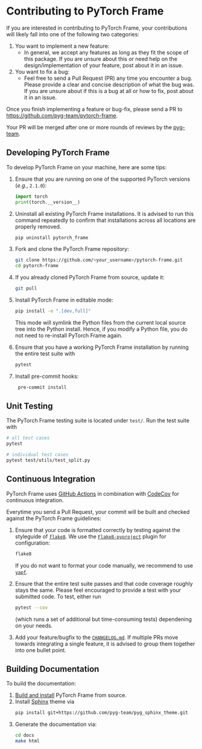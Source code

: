 # Contributing to PyTorch Frame

If you are interested in contributing to PyTorch Frame, your contributions will likely fall into one of the following two categories:

1. You want to implement a new feature:
   - In general, we accept any features as long as they fit the scope of this package. If you are unsure about this or need help on the design/implementation of your feature, post about it in an issue.
2. You want to fix a bug:
   - Feel free to send a Pull Request (PR) any time you encounter a bug. Please provide a clear and concise description of what the bug was. If you are unsure about if this is a bug at all or how to fix, post about it in an issue.

Once you finish implementing a feature or bug-fix, please send a PR to https://github.com/pyg-team/pytorch-frame.

Your PR will be merged after one or more rounds of reviews by the [pyg-team](https://github.com/pyg-team).


## Developing PyTorch Frame

To develop PyTorch Frame on your machine, here are some tips:

1. Ensure that you are running on one of the supported PyTorch versions (*e.g.*, `2.1.0`):

   ```python
   import torch
   print(torch.__version__)
   ```

2. Uninstall all existing PyTorch Frame installations.
   It is advised to run this command repeatedly to confirm that installations across all locations are properly removed.

   ```bash
   pip uninstall pytorch_frame
   ```

3. Fork and clone the PyTorch Frame repository:

   ```bash
   git clone https://github.com/<your_username>/pytorch-frame.git
   cd pytorch-frame

5. If you already cloned PyTorch Frame from source, update it:

   ```bash
   git pull
   ```

6. Install PyTorch Frame in editable mode:

   ```bash
   pip install -e ".[dev,full]"
   ```

   This mode will symlink the Python files from the current local source tree into the Python install.
   Hence, if you modify a Python file, you do not need to re-install PyTorch Frame again.

7. Ensure that you have a working PyTorch Frame installation by running the entire test suite with

   ```bash
   pytest
   ```

8. Install pre-commit hooks:

   ```bash
    pre-commit install
   ```

## Unit Testing

The PyTorch Frame testing suite is located under `test/`.
Run the test suite with

```bash
# all test cases
pytest

# individual test cases
pytest test/utils/test_split.py
```

## Continuous Integration

PyTorch Frame uses [GitHub Actions](https://github.com/pyg-team/pytorch-frame/actions) in combination with [CodeCov](https://codecov.io/github/pyg-team/pytorch-frame?branch=master) for continuous integration.

Everytime you send a Pull Request, your commit will be built and checked against the PyTorch Frame guidelines:

1. Ensure that your code is formatted correctly by testing against the styleguide of [`flake8`](https://github.com/PyCQA/flake8).
   We use the [`Flake8-pyproject`](https://pypi.org/project/Flake8-pyproject/) plugin for configuration:

   ```bash
   flake8
   ```

   If you do not want to format your code manually, we recommend to use [`yapf`](https://github.com/google/yapf).

2. Ensure that the entire test suite passes and that code coverage roughly stays the same.
   Please feel encouraged to provide a test with your submitted code.
   To test, either run

   ```bash
   pytest --cov
   ```

   (which runs a set of additional but time-consuming tests) dependening on your needs.

3. Add your feature/bugfix to the [`CHANGELOG.md`](https://github.com/pyg-team/pyotrch-frame/blob/master/CHANGELOG.md?plain=1).
   If multiple PRs move towards integrating a single feature, it is advised to group them together into one bullet point.

## Building Documentation

To build the documentation:

1. [Build and install](#developing-pytorch-frame) PyTorch Frame from source.
2. Install [Sphinx](https://www.sphinx-doc.org/en/master/) theme via
   ```bash
   pip install git+https://github.com/pyg-team/pyg_sphinx_theme.git
   ```
3. Generate the documentation via:
   ```bash
   cd docs
   make html
   ```
